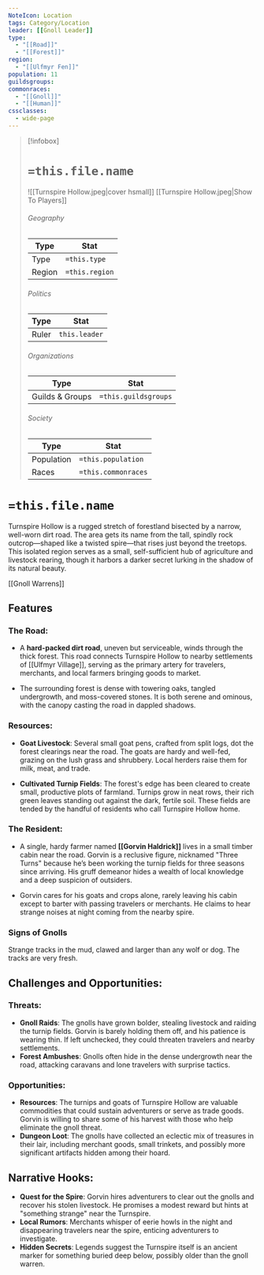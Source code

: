 ```yaml
---
NoteIcon: Location
tags: Category/Location
leader: [[Gnoll Leader]]
type:
  - "[[Road]]"
  - "[[Forest]]"
region:
  - "[[Ulfmyr Fen]]"
population: 11
guildsgroups:
commonraces:
  - "[[Gnoll]]"
  - "[[Human]]"
cssclasses:
  - wide-page
---
```


> [!infobox]
> # `=this.file.name`
> ![[Turnspire Hollow.jpeg|cover hsmall]]
> [[Turnspire Hollow.jpeg|Show To Players]]
> ###### Geography
> Type |  Stat |
> ---|---|
> Type | `=this.type` |
> Region | `=this.region` |
> ###### Politics
> Type |  Stat |
> ---|---|
> Ruler | `this.leader` |
> ###### Organizations
> Type |  Stat |
> ---|---|
> Guilds & Groups | `=this.guildsgroups` |
> ###### Society
> Type |  Stat |
> ---|---|
> Population | `=this.population` |
> Races | `=this.commonraces` |


# `=this.file.name`
Turnspire Hollow is a rugged stretch of forestland bisected by a narrow, well-worn dirt road. The area gets its name from the tall, spindly rock outcrop—shaped like a twisted spire—that rises just beyond the treetops. This isolated region serves as a small, self-sufficient hub of agriculture and livestock rearing, though it harbors a darker secret lurking in the shadow of its natural beauty.

[[Gnoll Warrens]]
## Features

### **The Road**:

- A **hard-packed dirt road**, uneven but serviceable, winds through the thick forest. This road connects Turnspire Hollow to nearby settlements of [[Ulfmyr Village]], serving as the primary artery for travelers, merchants, and local farmers bringing goods to market.

- The surrounding forest is dense with towering oaks, tangled undergrowth, and moss-covered stones. It is both serene and ominous, with the canopy casting the road in dappled shadows.

### **Resources**:

- **Goat Livestock**: Several small goat pens, crafted from split logs, dot the forest clearings near the road. The goats are hardy and well-fed, grazing on the lush grass and shrubbery. Local herders raise them for milk, meat, and trade.

- **Cultivated Turnip Fields**: The forest's edge has been cleared to create small, productive plots of farmland. Turnips grow in neat rows, their rich green leaves standing out against the dark, fertile soil. These fields are tended by the handful of residents who call Turnspire Hollow home.

### **The Resident**:

- A single, hardy farmer named **[[Gorvin Haldrick]]** lives in a small timber cabin near the road. Gorvin is a reclusive figure, nicknamed "Three Turns" because he’s been working the turnip fields for three seasons since arriving. His gruff demeanor hides a wealth of local knowledge and a deep suspicion of outsiders.

- Gorvin cares for his goats and crops alone, rarely leaving his cabin except to barter with passing travelers or merchants. He claims to hear strange noises at night coming from the nearby spire.


### **Signs of Gnolls**
Strange tracks  in the mud, clawed and larger than any wolf or dog. The tracks are very fresh.


## Challenges and Opportunities:

### **Threats**:

- **Gnoll Raids**: The gnolls have grown bolder, stealing livestock and raiding the turnip fields. Gorvin is barely holding them off, and his patience is wearing thin. If left unchecked, they could threaten travelers and nearby settlements.
- **Forest Ambushes**: Gnolls often hide in the dense undergrowth near the road, attacking caravans and lone travelers with surprise tactics.

### **Opportunities**:

- **Resources**: The turnips and goats of Turnspire Hollow are valuable commodities that could sustain adventurers or serve as trade goods. Gorvin is willing to share some of his harvest with those who help eliminate the gnoll threat.
- **Dungeon Loot**: The gnolls have collected an eclectic mix of treasures in their lair, including merchant goods, small trinkets, and possibly more significant artifacts hidden among their hoard.

## Narrative Hooks:

- **Quest for the Spire**: Gorvin hires adventurers to clear out the gnolls and recover his stolen livestock. He promises a modest reward but hints at "something strange" near the Turnspire.
- **Local Rumors**: Merchants whisper of eerie howls in the night and disappearing travelers near the spire, enticing adventurers to investigate.
- **Hidden Secrets**: Legends suggest the Turnspire itself is an ancient marker for something buried deep below, possibly older than the gnoll warren.


